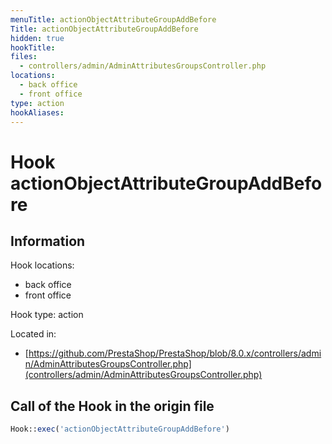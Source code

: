 ```yaml
---
menuTitle: actionObjectAttributeGroupAddBefore
Title: actionObjectAttributeGroupAddBefore
hidden: true
hookTitle: 
files:
  - controllers/admin/AdminAttributesGroupsController.php
locations:
  - back office
  - front office
type: action
hookAliases:
---
```


# Hook actionObjectAttributeGroupAddBefore

## Information

Hook locations: 
  - back office
  - front office

Hook type: action

Located in: 
  - [https://github.com/PrestaShop/PrestaShop/blob/8.0.x/controllers/admin/AdminAttributesGroupsController.php](controllers/admin/AdminAttributesGroupsController.php)

## Call of the Hook in the origin file

```php
Hook::exec('actionObjectAttributeGroupAddBefore')
```